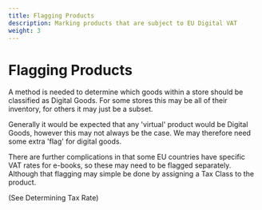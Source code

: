 ```yaml
---
title: Flagging Products
description: Marking products that are subject to EU Digital VAT
weight: 3
---
```


Flagging Products
============
A method is needed to determine which goods within a store should be classified as Digital Goods. For some stores this may be all of their inventory, for others it may just be a subset.

Generally it would be expected that any 'virtual' product would be Digital Goods, however this may not always be the case. We may therefore need some extra 'flag' for digital goods.

There are further complications in that some EU countries have specific VAT rates for e-books, so these may need to be flagged separately. Although that flagging may simple be done by assigning a Tax Class to the product.

(See Determining Tax Rate)
